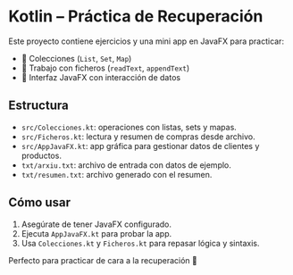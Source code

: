 # Kotlin – Práctica de Recuperación

Este proyecto contiene ejercicios y una mini app en JavaFX para practicar:

- 🧠 Colecciones (`List`, `Set`, `Map`)
- 📂 Trabajo con ficheros (`readText`, `appendText`)
- 🎨 Interfaz JavaFX con interacción de datos

## Estructura

- `src/Colecciones.kt`: operaciones con listas, sets y mapas.
- `src/Ficheros.kt`: lectura y resumen de compras desde archivo.
- `src/AppJavaFX.kt`: app gráfica para gestionar datos de clientes y productos.
- `txt/arxiu.txt`: archivo de entrada con datos de ejemplo.
- `txt/resumen.txt`: archivo generado con el resumen.

## Cómo usar

1. Asegúrate de tener JavaFX configurado.
2. Ejecuta `AppJavaFX.kt` para probar la app.
3. Usa `Colecciones.kt` y `Ficheros.kt` para repasar lógica y sintaxis.

Perfecto para practicar de cara a la recuperación 💪
